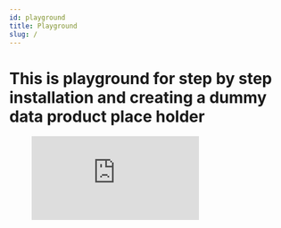 ```yaml
---
id: playground
title: Playground
slug: /
---
```

# This is playground for step by step installation and creating a dummy data product place holder
<figure class="video_container">
  <iframe src="https://www.youtube.com/embed/enMumwvLAug" frameborder="0" allowfullscreen="true"> </iframe>
</figure>
